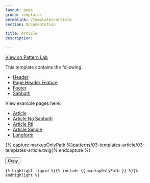 ```yaml
---
layout: page
group: templates
permalink: /templates/article
section: Documentation

title: Article
description:

---
```


[View on Pattern Lab](https://alps.adventist.io/v3/?p=templates-article)

This template contains the following:

* [Header](/organisms/global/header)
* [Page Header Feature](/organisms/sections/page-header-feature)
* [Footer](/organisms/global/footer)
* [Sabbath](/organisms/asides/sabbath)

View example pages here:

* [Article](https://alps.adventist.io/v3/?p=pages-article)
* [Article No Sabbath](https://alps.adventist.io/v3/?p=pages-article-no-sabbath)
* [Article Rtl](https://alps.adventist.io/v3/?p=pages-article-rtl)
* [Article Simple](https://alps.adventist.io/v3/?p=pages-article-simple)
* [Longform](https://alps.adventist.io/v3/?p=pages-longform)

{% capture markupOnlyPath %}patterns/03-templates-article/03-templates-article.twig{% endcapture %}

<div class="pattern-code">
  <button class="c-btn pattern-code-copy-btn" data-clipboard-target="#pattern-code-0">Copy</button>

  <pre class="highlight pattern-code-block line-numbers"><code class="language-twig" id="pattern-code-0">{% highlight liquid %}{% include {{ markupOnlyPath }} %}{% endhighlight %}</code></pre>
</div>
